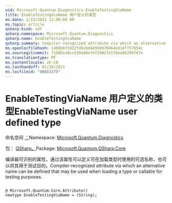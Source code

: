 ```yaml
---
uid: Microsoft.Quantum.Diagnostics.EnableTestingViaName
title: EnableTestingViaName 用户定义的类型
ms.date: 1/23/2021 12:00:00 AM
ms.topic: article
qsharp.kind: udt
qsharp.namespace: Microsoft.Quantum.Diagnostics
qsharp.name: EnableTestingViaName
qsharp.summary: Compiler-recognized attribute via which an alternative name can be defined that may be used when loading a type or callable for testing purposes.
ms.openlocfilehash: c488b6f3d22fd0c6d4e950070464e914f757654c
ms.sourcegitcommit: 71605ea9cc630e84e7ef29027e1f0ea06299747e
ms.translationtype: MT
ms.contentlocale: zh-CN
ms.lasthandoff: 01/26/2021
ms.locfileid: "98853379"
---
```

# <a name="enabletestingvianame-user-defined-type"></a><span data-ttu-id="e6254-102">EnableTestingViaName 用户定义的类型</span><span class="sxs-lookup"><span data-stu-id="e6254-102">EnableTestingViaName user defined type</span></span>

<span data-ttu-id="e6254-103">命名空间 [：](xref:Microsoft.Quantum.Diagnostics)</span><span class="sxs-lookup"><span data-stu-id="e6254-103">Namespace: [Microsoft.Quantum.Diagnostics](xref:Microsoft.Quantum.Diagnostics)</span></span>

<span data-ttu-id="e6254-104">包： [QSharp。](https://nuget.org/packages/Microsoft.Quantum.QSharp.Core)</span><span class="sxs-lookup"><span data-stu-id="e6254-104">Package: [Microsoft.Quantum.QSharp.Core](https://nuget.org/packages/Microsoft.Quantum.QSharp.Core)</span></span>


<span data-ttu-id="e6254-105">编译器可识别的属性，通过该属性可以定义可在加载类型时使用的可选名称，也可以将其用于测试目的。</span><span class="sxs-lookup"><span data-stu-id="e6254-105">Compiler-recognized attribute via which an alternative name can be defined that may be used when loading a type or callable for testing purposes.</span></span>

```qsharp

@ Microsoft.Quantum.Core.Attribute()
newtype EnableTestingViaName = (String);
```

